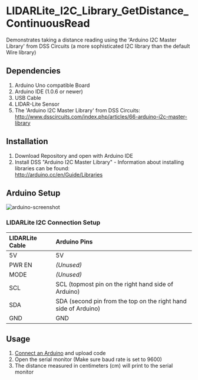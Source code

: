 LIDARLite_I2C_Library_GetDistance_ContinuousRead
========================================

Demonstrates taking a distance reading using the 'Arduino I2C Master Library' from DSS Circuits (a more sophisticated I2C library than the default Wire library)

## Dependencies
1. Arduino Uno compatible Board
2. Arduino IDE (1.0.6 or newer)
3. USB Cable
4. LIDAR-Lite Sensor
5. The 'Arduino I2C Master Library' from DSS Circuits: http://www.dsscircuits.com/index.php/articles/66-arduino-i2c-master-library

## Installation
1. Download Repository and open with Arduino IDE
2. Install DSS "Arduino I2C Master Library" - Information about installing libraries can be found:  
http://arduino.cc/en/Guide/Libraries

## Arduino Setup

![arduino-screenshot](http://pulsedlight3d.com/pl3d/wp-content/uploads/2014/10/arduino-setup.png)

### LIDARLite I2C Connection Setup
LIDARLite Cable | Arduino Pins
:---|:---
5V | 5V
PWR EN | _(Unused)_
MODE | _(Unused)_
SCL | SCL (topmost pin on the right hand side of Arduino)
SDA | SDA (second pin from the top on the right hand side of Arduino)
GND | GND

## Usage

1. [Connect an Arduino](#arduino-setup) and upload code
2. Open the serial monitor (Make sure baud rate is set to 9600)
3. The distance measured in centimeters (cm) will print to the serial monitor